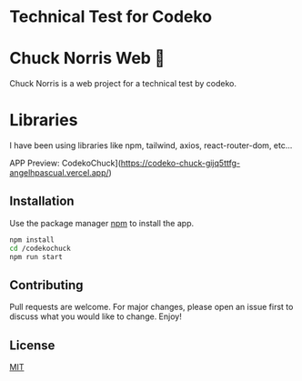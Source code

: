 # Technical Test for Codeko

# Chuck Norris Web :rocket:

Chuck Norris is a web project for a technical test by codeko. 

# Libraries

I have been using libraries like npm, tailwind, axios, react-router-dom, etc... 

APP Preview: CodekoChuck](https://codeko-chuck-gijq5ttfg-angelhpascual.vercel.app/)

## Installation

Use the package manager [npm](https://www.npmjs.com/) to install the app.

```bash
npm install
cd /codekochuck
npm run start
```

## Contributing

Pull requests are welcome. For major changes, please open an issue first to discuss what you would like to change.
Enjoy!

## License

[MIT](https://choosealicense.com/licenses/mit/)
